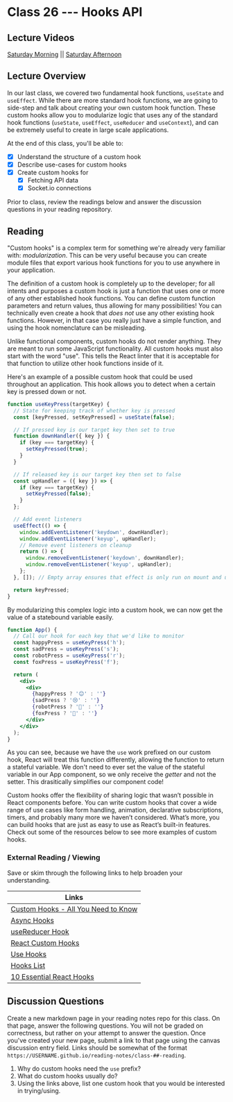 # Class 26 --- Hooks API

## Lecture Videos

[Saturday Morning](https://www.youtube.com/watch?v=2izqjP56QaQ) || [Saturday Afternoon](https://www.youtube.com/watch?v=W4ClX0yinZo)

## Lecture Overview

In our last class, we covered two fundamental hook functions, `useState` and `useEffect`. While there are more standard hook functions, we are going to side-step and talk about creating your own custom hook function. These custom hooks allow you to modularize logic that uses any of the standard hook functions (`useState`, `useEffect`, `useReducer` and `useContext`), and can be extremely useful to create in large scale applications. 

At the end of this class, you'll be able to:

-   [x] Understand the structure of a custom hook
-   [x] Describe use-cases for custom hooks
-   [x] Create custom hooks for 
    -   [x] Fetching API data 
    -   [x] Socket.io connections 

Prior to class, review the readings below and answer the discussion questions in your reading repository.

## Reading

"Custom hooks" is a complex term for something we're already very familiar with: *modularization*. This can be very useful because you can create module files that export various hook functions for you to use anywhere in your application. 

The definition of a custom hook is completely up to the developer; for all intents and purposes a custom hook is just a function that uses one or more of any other established hook functions. You can define custom function parameters and return values, thus allowing for many possibilities! You can technically even create a hook that *does not* use any other existing hook functions. However, in that case you really just have a simple function, and using the hook nomenclature can be misleading. 

Unlike functional components, custom hooks do not render anything. They are meant to run some JavaScript functionality. All custom hooks must also start with the word "use". This tells the React linter that it is acceptable for that function to utilize other hook functions inside of it. 

Here's an example of a possible custom hook that could be used throughout an application. This hook allows you to detect when a certain key is pressed down or not. 

```jsx
function useKeyPress(targetKey) {
  // State for keeping track of whether key is pressed
  const [keyPressed, setKeyPressed] = useState(false);

  // If pressed key is our target key then set to true
  function downHandler({ key }) {
    if (key === targetKey) {
      setKeyPressed(true);
    }
  }

  // If released key is our target key then set to false
  const upHandler = ({ key }) => {
    if (key === targetKey) {
      setKeyPressed(false);
    }
  };

  // Add event listeners
  useEffect(() => {
    window.addEventListener('keydown', downHandler);
    window.addEventListener('keyup', upHandler);
    // Remove event listeners on cleanup
    return () => {
      window.removeEventListener('keydown', downHandler);
      window.removeEventListener('keyup', upHandler);
    };
  }, []); // Empty array ensures that effect is only run on mount and unmount

  return keyPressed;
}
```

By modularizing this complex logic into a custom hook, we can now get the value of a statebound variable easily. 

```jsx
function App() {
  // Call our hook for each key that we'd like to monitor
  const happyPress = useKeyPress('h');
  const sadPress = useKeyPress('s');
  const robotPress = useKeyPress('r');
  const foxPress = useKeyPress('f');

  return (
    <div>
      <div>
        {happyPress ? '😊' : ''}
        {sadPress ? '😢' : ''}
        {robotPress ? '🤖' : ''}
        {foxPress ? '🦊' : ''}
      </div>
    </div>
  );
}
```

As you can see, because we have the `use` work prefixed on our custom hook, React will treat this function differently, allowing the function to return a stateful variable. We don't need to ever set the value of the stateful variable in our App component, so we only receive the *getter* and not the setter. This drasitically simplifies our component code! 

Custom hooks offer the flexibility of sharing logic that wasn’t possible in React components before. You can write custom hooks that cover a wide range of use cases like form handling, animation, declarative subscriptions, timers, and probably many more we haven’t considered. What’s more, you can build hooks that are just as easy to use as React’s built-in features. Check out some of the resources below to see more examples of custom hooks.

### External Reading / Viewing

Save or skim through the following links to help broaden your understanding.

| Links                                                        |
| ------------------------------------------------------------ |
| [Custom Hooks - All You Need to Know](https://www.telerik.com/blogs/everything-you-need-to-create-a-custom-react-hook) |
| [Async Hooks](https://dev.to/vinodchauhan7/react-hooks-with-async-await-1n9g) |
| [useReducer Hook](https://reactjs.org/docs/hooks-reference.html#usereducer) |
| [React Custom Hooks](https://reactjs.org/docs/hooks-custom.html) |
| [Use Hooks](https://usehooks.com/)                           |
| [Hooks List](https://github.com/rehooks/awesome-react-hooks) |
| [10 Essential React Hooks](https://blog.bitsrc.io/10-react-custom-hooks-you-should-have-in-your-toolbox-aa27d3f5564d) |

## Discussion Questions

Create a new markdown page in your reading notes repo for this class. On that page, answer the following questions. You will not be graded on correctness, but rather on your attempt to answer the question. Once you've created your new page, submit a link to that page using the canvas discussion entry field. Links should be somewhat of the format `https://USERNAME.github.io/reading-notes/class-##-reading`.

1. Why do custom hooks need the `use` prefix? 
2. What do custom hooks usually do? 
3. Using the links above, list one custom hook that you would be interested in trying/using. 

